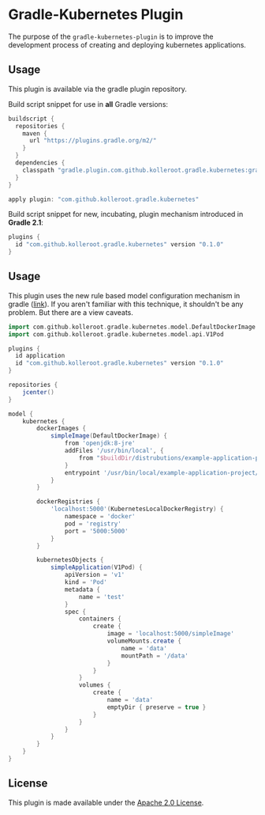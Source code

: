 Gradle-Kubernetes Plugin
========================

The purpose of the `gradle-kubernetes-plugin` is to improve the development
process of creating and deploying kubernetes applications.

## Usage
This plugin is available via the gradle plugin repository.

Build script snippet for use in **all** Gradle versions:
```groovy
buildscript {
  repositories {
    maven {
      url "https://plugins.gradle.org/m2/"
    }
  }
  dependencies {
    classpath "gradle.plugin.com.github.kolleroot.gradle.kubernetes:gradle-kubernetes-plugin:0.1.0"
  }
}

apply plugin: "com.github.kolleroot.gradle.kubernetes"
```

Build script snippet for new, incubating, plugin mechanism introduced in **Gradle 2.1**:

```groovy
plugins {
  id "com.github.kolleroot.gradle.kubernetes" version "0.1.0"
}
```

## Usage

This plugin uses the new rule based model configuration mechanism in gradle
([link](https://docs.gradle.org/current/userguide/software_model.html)). If
you aren't familiar with this technique, it shouldn't be any problem. But
there are a view caveats.

```groovy
import com.github.kolleroot.gradle.kubernetes.model.DefaultDockerImage
import com.github.kolleroot.gradle.kubernetes.model.api.V1Pod

plugins {
  id application
  id "com.github.kolleroot.gradle.kubernetes" version "0.1.0"
}

repositories {
    jcenter()
}

model {
    kubernetes {
        dockerImages {
            simpleImage(DefaultDockerImage) {
                from 'openjdk:8-jre'
                addFiles '/usr/bin/local', {
                    from "$buildDir/distrubutions/example-application-project-1.0.zip"
                }
                entrypoint '/usr/bin/local/example-application-project/bin/example-application-project'
            }
        }

        dockerRegistries {
            'localhost:5000'(KubernetesLocalDockerRegistry) {
                namespace = 'docker'
                pod = 'registry'
                port = '5000:5000'
            }
        }

        kubernetesObjects {
            simpleApplication(V1Pod) {
                apiVersion = 'v1'
                kind = 'Pod'
                metadata {
                    name = 'test'
                }
                spec {
                    containers {
                        create {
                            image = 'localhost:5000/simpleImage'
                            volumeMounts.create {
                                name = 'data'
                                mountPath = '/data'
                            }
                        }
                    }
                    volumes {
                        create {
                            name = 'data'
                            emptyDir { preserve = true }
                        }
                    }
                }
            }
        }
    }
}
```

## License

This plugin is made available under the [Apache 2.0 License](http://www.apache.org/licenses/LICENSE-2.0).
